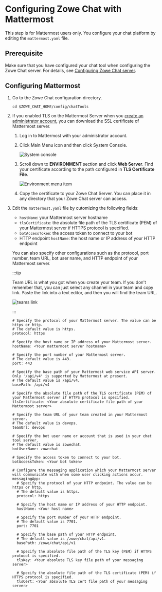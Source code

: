 # Configuring Zowe Chat with Mattermost

This step is for Mattermost users only. You configure your chat platform by editing the `mattermost.yaml` file.

## Prerequisite

Make sure that you have configured your chat tool when configuring the Zowe Chat server. For details, see [Configuring Zowe Chat server](chat_configure_server.md).

## Configuring Mattermost

1. Go to the Zowe Chat configuration directory.

   ```
   cd $ZOWE_CHAT_HOME/config/chatTools
   ```

2. If you enabled TLS on the Mattermost Server when you [create an administrator account](chat_prerequisite_mattermost_admin_account.md), you can download the SSL certificate of Mattermost server. 

   1. Log in to Mattermost with your administrator account.
   2. Click Main Menu icon and then click System Console. 

      ![System console](/v2.5.x/images/zowe-chat/mattermost_system_console.png)

   3. Scroll down to **ENVIRONMENT** section and click **Web Server**. Find your certificate according to the path configured in **TLS Certificate File**.
      
      ![Environment menu item](/v2.5.x/images/zowe-chat/environment_web_server.png)
   
   4. Copy the certificate to your Zowe Chat Server. You can place it in any directory that your Zowe Chat server can access.

3. Edit the `mattermost.yaml` file by cutomizing the following fields: 

   - `hostName`: your Mattermost server hostname
   - `tlsCertificate`: the absolute file path of the TLS certificate (PEM) of your Mattermost server if HTTPS protocol is specified.
   - `botAccessToken`: the access token to connect to your bot
   - HTTP endpoint `hostName`: the host name or IP address of your HTTP endpoint

   You can also specify other configurations such as the protocol, port number, team URL, bot user name, and HTTP endpoint of your Mattermost server. 

   :::tip

   Team URL is what you got when you create your team. If you don't remember that, you can just select any channel in your team and copy link. Paste the link into a text editor, and then you will find the team URL. 

   ![teams link](/v2.5.x/images/zowe-chat/mattermost_channel_link.png)

   :::

   ```
   # Specify the protocol of your Mattermost server. The value can be https or http.
   # The default value is https.
   protocol: https

   # Specify the host name or IP address of your Mattermost server.
   hostName: <Your mattermost server hostname>

   # Specify the port number of your Mattermost server.
   # The default value is 443.
   port: 443

   # Specify the base path of your Mattermost web service API server. Only '/api/v4' is supported by Mattermost at present.
   # The default value is /api/v4.
   basePath: /api/v4

   # Specify the absolute file path of the TLS certificate (PEM) of your Mattermost server if HTTPS protocol is specified.
   tlsCertificate: <Your absolute certificate file path of your Mattermost server>

   # Specify the team URL of your team created in your Mattermost server.
   # The default value is devops.
   teamUrl: devops

   # Specify the bot user name or account that is used in your chat tool server.
   # The default value is zowechat.
   botUserName: zowechat

   # Specify the access token to connect to your bot.
   botAccessToken: <Your bot token>

   # Configure the messaging application which your Mattermost server will communicate with when some user clicking actions occur.
   messagingApp:
     # Specify the protocol of your HTTP endpoint. The value can be https or http.
     # The default value is https.
     protocol: https

     # Specify the host name or IP address of your HTTP endpoint.
     hostName: <Your host name>

     # Specify the port number of your HTTP endpoint.
     # The default value is 7701.
     port: 7701
  
     # Specify the base path of your HTTP endpoint.
     # The default value is /zowe/chat/api/v1.
     basePath: /zowe/chat/api/v1

     # Specify the absolute file path of the TLS key (PEM) if HTTPS protocol is specified.  
     tlsKey: <Your absolute TLS key file path of your messaging server>

     # Specify the absolute file path of the TLS certificate (PEM) if HTTPS protocol is specified.
     tlsCert: <Your absolute TLS cert file path of your messaging server>
   ``` 

<!--https://github.com/zowe/zowe-chat/main/packages/chat/src/config/chatTools/mattermost.yaml-->
